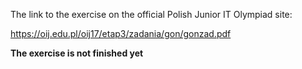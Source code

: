 The link to the exercise on the official Polish Junior IT Olympiad site:

https://oij.edu.pl/oij17/etap3/zadania/gon/gonzad.pdf

**The exercise is not finished yet**